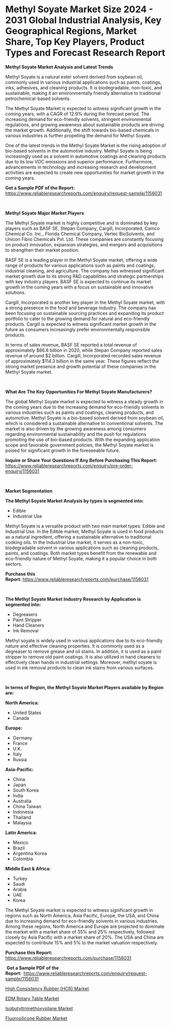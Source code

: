 <p><h1>Methyl Soyate Market Size 2024 - 2031 Global Industrial Analysis, Key Geographical Regions, Market Share, Top Key Players, Product Types and Forecast Research Report</h1></p><p><strong>Methyl Soyate Market Analysis and Latest Trends</strong></p>
<p><p>Methyl Soyate is a natural ester solvent derived from soybean oil, commonly used in various industrial applications such as paints, coatings, inks, adhesives, and cleaning products. It is biodegradable, non-toxic, and sustainable, making it an environmentally friendly alternative to traditional petrochemical-based solvents.</p><p>The Methyl Soyate Market is expected to witness significant growth in the coming years, with a CAGR of 12.9% during the forecast period. The increasing demand for eco-friendly solvents, stringent environmental regulations, and growing awareness about sustainable products are driving the market growth. Additionally, the shift towards bio-based chemicals in various industries is further propelling the demand for Methyl Soyate.</p><p>One of the latest trends in the Methyl Soyate Market is the rising adoption of bio-based solvents in the automotive industry. Methyl Soyate is being increasingly used as a solvent in automotive coatings and cleaning products due to its low VOC emissions and superior performance. Furthermore, advancements in technology and increasing research and development activities are expected to create new opportunities for market growth in the coming years.</p></p>
<p><strong>Get a Sample PDF of the Report:&nbsp;</strong> <a href="https://www.reliableresearchreports.com/enquiry/request-sample/1156031">https://www.reliableresearchreports.com/enquiry/request-sample/1156031</a></p>
<p>&nbsp;</p>
<p><strong>Methyl Soyate Major Market Players</strong></p>
<p><p>The Methyl Soyate market is highly competitive and is dominated by key players such as BASF SE, Stepan Company, Cargill, Incorporated, Camco Chemical Co. Inc., Florida Chemical Company, Vertec BioSolvents, and Unicon Fibro Chemicals Pvt. Ltd. These companies are constantly focusing on product innovation, expansion strategies, and mergers and acquisitions to strengthen their market position.</p><p>BASF SE is a leading player in the Methyl Soyate market, offering a wide range of products for various applications such as paints and coatings, industrial cleaning, and agriculture. The company has witnessed significant market growth due to its strong R&D capabilities and strategic partnerships with key industry players. BASF SE is expected to continue its market growth in the coming years with a focus on sustainable and innovative solutions.</p><p>Cargill, Incorporated is another key player in the Methyl Soyate market, with a strong presence in the food and beverage industry. The company has been focusing on sustainable sourcing practices and expanding its product portfolio to cater to the growing demand for natural and eco-friendly products. Cargill is expected to witness significant market growth in the future as consumers increasingly prefer environmentally responsible products.</p><p>In terms of sales revenue, BASF SE reported a total revenue of approximately $66.6 billion in 2020, while Stepan Company reported sales revenue of around $2 billion. Cargill, Incorporated recorded sales revenue of approximately $114.3 billion in the same year. These figures reflect the strong market presence and growth potential of these companies in the Methyl Soyate market.</p></p>
<p>&nbsp;</p>
<p><strong>What Are The Key Opportunities For Methyl Soyate Manufacturers?</strong></p>
<p><p>The global Methyl Soyate market is expected to witness a steady growth in the coming years due to the increasing demand for eco-friendly solvents in various industries such as paints and coatings, cleaning products, and automotive. Methyl Soyate is a bio-based solvent derived from soybean oil, which is considered a sustainable alternative to conventional solvents. The market is also driven by the growing awareness among consumers regarding environmental sustainability and the push for regulations promoting the use of bio-based products. With the expanding application scope and favorable government policies, the Methyl Soyate market is poised for significant growth in the foreseeable future.</p></p>
<p><strong>Inquire or Share Your Questions If Any Before Purchasing This Report:</strong> <a href="https://www.reliableresearchreports.com/enquiry/pre-order-enquiry/1156031">https://www.reliableresearchreports.com/enquiry/pre-order-enquiry/1156031</a></p>
<p>&nbsp;</p>
<p><strong>Market Segmentation</strong></p>
<p><strong>The Methyl Soyate Market Analysis by types is segmented into:</strong></p>
<p><ul><li>Edible</li><li>Industrial Use</li></ul></p>
<p><p>Methyl Soyate is a versatile product with two main market types: Edible and Industrial Use. In the Edible market, Methyl Soyate is used in food products as a natural ingredient, offering a sustainable alternative to traditional cooking oils. In the Industrial Use market, it serves as a non-toxic, biodegradable solvent in various applications such as cleaning products, paints, and coatings. Both market types benefit from the renewable and eco-friendly nature of Methyl Soyate, making it a popular choice in both sectors.</p></p>
<p><strong>Purchase this Report:&nbsp;</strong><a href="https://www.reliableresearchreports.com/purchase/1156031">https://www.reliableresearchreports.com/purchase/1156031</a></p>
<p>&nbsp;</p>
<p><strong>The Methyl Soyate Market Industry Research by Application is segmented into:</strong></p>
<p><ul><li>Degreasers</li><li>Paint Stripper</li><li>Hand Cleaners</li><li>Ink Removal</li></ul></p>
<p><p>Methyl soyate is widely used in various applications due to its eco-friendly nature and effective cleaning properties. It is commonly used as a degreaser to remove grease and oil stains. In addition, it is used as a paint stripper to remove old paint coatings. It is also utilized in hand cleaners to effectively clean hands in industrial settings. Moreover, methyl soyate is used in ink removal products to clean ink stains from various surfaces.</p></p>
<p>&nbsp;</p>
<p><strong>In terms of Region, the Methyl Soyate Market Players available by Region are:</strong></p>
<p>
    <p> <strong> North America: </strong>
        <ul>
            <li>United States</li>
            <li>Canada</li>
        </ul>
        </p> 
    <p> <strong> Europe: </strong>
        <ul>
            <li>Germany</li>
            <li>France</li>
            <li>U.K.</li>
            <li>Italy</li>
            <li>Russia</li>
        </ul>
        </p> 
    <p> <strong> Asia-Pacific: </strong>
        <ul>
            <li>China</li>
            <li>Japan</li>
            <li>South Korea</li>
            <li>India</li>
            <li>Australia</li>
            <li>China Taiwan</li>
            <li>Indonesia</li>
            <li>Thailand</li>
            <li>Malaysia</li>
        </ul>
        </p> 
    <p> <strong> Latin America: </strong>
        <ul>
            <li>Mexico</li>
            <li>Brazil</li>
            <li>Argentina Korea</li>
            <li>Colombia</li>
        </ul>
        </p> 
    <p> <strong> Middle East & Africa: </strong>
        <ul>
            <li>Turkey</li>
            <li>Saudi</li>
            <li>Arabia</li>
            <li>UAE</li>
            <li>Korea</li>
        </ul>
    </p>
    </p>
<p><p>The Methyl Soyate market is expected to witness significant growth in regions such as North America, Asia Pacific, Europe, the USA, and China due to increasing demand for eco-friendly solvents in various industries. Among these regions, North America and Europe are projected to dominate the market with a market share of 35% and 25% respectively, followed closely by Asia Pacific with a market share of 20%. The USA and China are expected to contribute 15% and 5% to the market valuation respectively.</p></p>
<p><strong>Purchase this Report: </strong><a href="https://www.reliableresearchreports.com/purchase/1156031">https://www.reliableresearchreports.com/purchase/1156031</a></p>
<p>&nbsp;<strong>Get a Sample PDF of the Report:&nbsp;&nbsp;</strong><a href="https://www.reliableresearchreports.com/enquiry/request-sample/1156031">https://www.reliableresearchreports.com/enquiry/request-sample/1156031</a></p>
<p><strong></strong></p>
<p><p><a href="https://view.publitas.com/reportprime-1/high-consistency-rubber-hcr-market-analysis-and-market-size-global-industry-overview-market-segmentation-and-forecast-2023-to-2030/">High Consistency Rubber (HCR) Market</a></p><p><a href="https://natural-crush-b99.notion.site/EDM-Rotary-Table-Market-Research-Report-Provides-Critical-Insights-that-can-help-Shape-Business-Deve-12b7c58f546f4496966fe6518477d58a">EDM Rotary Table Market</a></p><p><a href="https://view.publitas.com/reportprime-1/isobutyltrimethoxysilane-market-research-report-provides-thorough-industry-overview-which-offers-an-in-depth-analysis-of-product-trends-and-new-market-divisions/">Isobutyltrimethoxysilane Market</a></p><p><a href="https://view.publitas.com/reportprime-1/insights-into-fluorosilicone-rubber-market-size-analysing-market-share-trends-and-growth-from-2023-to-2030/">Fluorosilicone Rubber Market</a></p></p>
